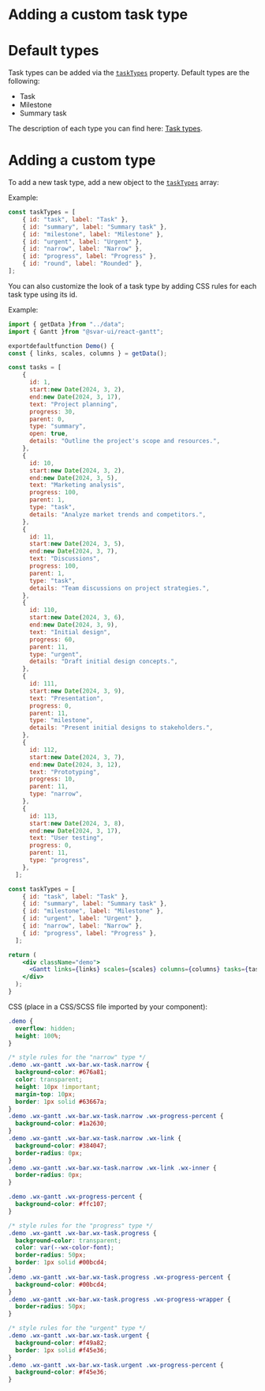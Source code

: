 # Adding a custom task type

# **Default types**

Task types can be added via the [`taskTypes`](https://docs.svar.dev/react/gantt/api/properties/tasktypes) property. Default types are the following:

- Task
- Milestone
- Summary task

The description of each type you can find here: [Task types](https://docs.svar.dev/react/gantt/guides/user-interface/#task-types).

# **Adding a custom type**

To add a new task type, add a new object to the [`taskTypes`](https://docs.svar.dev/react/gantt/api/properties/tasktypes) array:

Example:

```jsx
const taskTypes = [
    { id: "task", label: "Task" },
    { id: "summary", label: "Summary task" },
    { id: "milestone", label: "Milestone" },
    { id: "urgent", label: "Urgent" },
    { id: "narrow", label: "Narrow" },
    { id: "progress", label: "Progress" },
    { id: "round", label: "Rounded" },
];

```

You can also customize the look of a task type by adding CSS rules for each task type using its id.

Example:

```jsx
import { getData }from "../data";
import { Gantt }from "@svar-ui/react-gantt";

exportdefaultfunction Demo() {
const { links, scales, columns } = getData();

const tasks = [
    {
      id: 1,
      start:new Date(2024, 3, 2),
      end:new Date(2024, 3, 17),
      text: "Project planning",
      progress: 30,
      parent: 0,
      type: "summary",
      open: true,
      details: "Outline the project's scope and resources.",
    },
    {
      id: 10,
      start:new Date(2024, 3, 2),
      end:new Date(2024, 3, 5),
      text: "Marketing analysis",
      progress: 100,
      parent: 1,
      type: "task",
      details: "Analyze market trends and competitors.",
    },
    {
      id: 11,
      start:new Date(2024, 3, 5),
      end:new Date(2024, 3, 7),
      text: "Discussions",
      progress: 100,
      parent: 1,
      type: "task",
      details: "Team discussions on project strategies.",
    },
    {
      id: 110,
      start:new Date(2024, 3, 6),
      end:new Date(2024, 3, 9),
      text: "Initial design",
      progress: 60,
      parent: 11,
      type: "urgent",
      details: "Draft initial design concepts.",
    },
    {
      id: 111,
      start:new Date(2024, 3, 9),
      text: "Presentation",
      progress: 0,
      parent: 11,
      type: "milestone",
      details: "Present initial designs to stakeholders.",
    },
    {
      id: 112,
      start:new Date(2024, 3, 7),
      end:new Date(2024, 3, 12),
      text: "Prototyping",
      progress: 10,
      parent: 11,
      type: "narrow",
    },
    {
      id: 113,
      start:new Date(2024, 3, 8),
      end:new Date(2024, 3, 17),
      text: "User testing",
      progress: 0,
      parent: 11,
      type: "progress",
    },
  ];

const taskTypes = [
    { id: "task", label: "Task" },
    { id: "summary", label: "Summary task" },
    { id: "milestone", label: "Milestone" },
    { id: "urgent", label: "Urgent" },
    { id: "narrow", label: "Narrow" },
    { id: "progress", label: "Progress" },
  ];

return (
    <div className="demo">
      <Gantt links={links} scales={scales} columns={columns} tasks={tasks} taskTypes={taskTypes} />
    </div>
  );
}

```

CSS (place in a CSS/SCSS file imported by your component):

```css
.demo {
  overflow: hidden;
  height: 100%;
}

/* style rules for the "narrow" type */
.demo .wx-gantt .wx-bar.wx-task.narrow {
  background-color: #676a81;
  color: transparent;
  height: 10px !important;
  margin-top: 10px;
  border: 1px solid #63667a;
}
.demo .wx-gantt .wx-bar.wx-task.narrow .wx-progress-percent {
  background-color: #1a2630;
}
.demo .wx-gantt .wx-bar.wx-task.narrow .wx-link {
  background-color: #384047;
  border-radius: 0px;
}
.demo .wx-gantt .wx-bar.wx-task.narrow .wx-link .wx-inner {
  border-radius: 0px;
}

.demo .wx-gantt .wx-progress-percent {
  background-color: #ffc107;
}

/* style rules for the "progress" type */
.demo .wx-gantt .wx-bar.wx-task.progress {
  background-color: transparent;
  color: var(--wx-color-font);
  border-radius: 50px;
  border: 1px solid #00bcd4;
}
.demo .wx-gantt .wx-bar.wx-task.progress .wx-progress-percent {
  background-color: #00bcd4;
}
.demo .wx-gantt .wx-bar.wx-task.progress .wx-progress-wrapper {
  border-radius: 50px;
}

/* style rules for the "urgent" type */
.demo .wx-gantt .wx-bar.wx-task.urgent {
  background-color: #f49a82;
  border: 1px solid #f45e36;
}
.demo .wx-gantt .wx-bar.wx-task.urgent .wx-progress-percent {
  background-color: #f45e36;
}

```